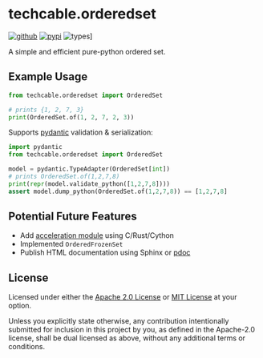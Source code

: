 techcable.orderedset
===================

[![github](https://img.shields.io/badge/github-Techcable/orderedset.py-master)](https://github.com/Techcable/orderedset.py)
[![pypi](https://img.shields.io/pypi/v/techcable.orderedset)](https://pypi.org/project/techcable.orderedset/)
![types](https://img.shields.io/pypi/types/techcable.orderedset)]

A simple and efficient pure-python ordered set.

## Example Usage
```python
from techcable.orderedset import OrderedSet

# prints {1, 2, 7, 3}
print(OrderedSet.of(1, 2, 7, 2, 3))
```

Supports [pydantic](pydantic.org) validation & serialization:
```python
import pydantic
from techcable.orderedset import OrderedSet

model = pydantic.TypeAdapter(OrderedSet[int])
# prints OrderedSet.of(1,2,7,8)
print(repr(model.validate_python([1,2,7,8])))
assert model.dump_python(OrderedSet.of(1,2,7,8)) == [1,2,7,8]
```

## Potential Future Features
- Add [acceleration module] using C/Rust/Cython
- Implemented `OrderedFrozenSet`
- Publish HTML documentation using Sphinx or [pdoc](https://pdoc.dev/)

[acceleration module]: https://peps.python.org/pep-0399/

## License
Licensed under either the [Apache 2.0 License](./LICENSE-APACHE.txt) or [MIT License](./LICENSE-MIT.txt) at your option.

Unless you explicitly state otherwise, any contribution intentionally submitted for inclusion in this project by you, as defined in the Apache-2.0 license, shall be dual licensed as above, without any additional terms or conditions. 
